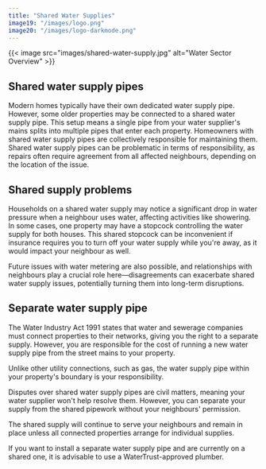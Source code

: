 ```yaml
---
title: "Shared Water Supplies"
image19: "/images/logo.png"
image20: "/images/logo-darkmode.png"
---
```


{{< image src="images/shared-water-supply.jpg" alt="Water Sector Overview" >}}
## Shared water supply pipes

Modern homes typically have their own dedicated water supply pipe. However, some older properties may be connected to a shared water supply pipe. This setup means a single pipe from your water supplier's mains splits into multiple pipes that enter each property. Homeowners with shared water supply pipes are collectively responsible for maintaining them. Shared water supply pipes can be problematic in terms of responsibility, as repairs often require agreement from all affected neighbours, depending on the location of the issue.

## Shared supply problems

Households on a shared water supply may notice a significant drop in water pressure when a neighbour uses water, affecting activities like showering. In some cases, one property may have a stopcock controlling the water supply for both houses. This shared stopcock can be inconvenient if insurance requires you to turn off your water supply while you're away, as it would impact your neighbour as well.

Future issues with water metering are also possible, and relationships with neighbours play a crucial role here—disagreements can exacerbate shared water supply issues, potentially turning them into long-term disruptions.

## Separate water supply pipe

The Water Industry Act 1991 states that water and sewerage companies must connect properties to their networks, giving you the right to a separate supply. However, you are responsible for the cost of running a new water supply pipe from the street mains to your property.

Unlike other utility connections, such as gas, the water supply pipe within your property's boundary is your responsibility.

Disputes over shared water supply pipes are civil matters, meaning your water supplier won't help resolve them. However, you can separate your supply from the shared pipework without your neighbours' permission.

The shared supply will continue to serve your neighbours and remain in place unless all connected properties arrange for individual supplies.

If you want to install a separate water supply pipe and are currently on a shared one, it is advisable to use a WaterTrust-approved plumber.
